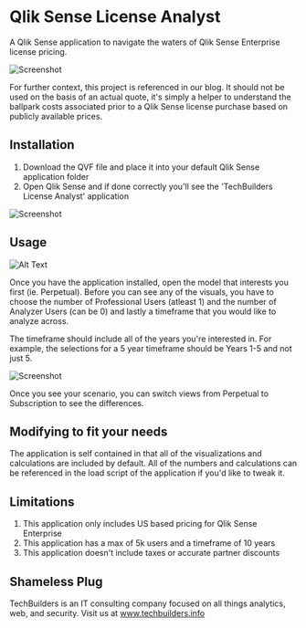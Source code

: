 # Qlik Sense License Analyst
A Qlik Sense application to navigate the waters of Qlik Sense Enterprise license pricing.

![Screenshot](https://raw.githubusercontent.com/techbui1lders/QlikSense-LicenseAnalyst/master/img/perpetuallicense.PNG)

For further context, this project is referenced in our blog. It should not be used on the basis of an actual quote, it's simply a helper to understand the ballpark costs associated prior to a Qlik Sense license purchase based on publicly available prices.

## Installation

1. Download the QVF file and place it into your default Qlik Sense application folder
2. Open Qlik Sense and if done correctly you'll see the 'TechBuilders License Analyst' application

![Screenshot](https://raw.githubusercontent.com/techbui1lders/QlikSense-LicenseAnalyst/master/img/licenseanalyst.PNG)

## Usage

![Alt Text](https://raw.githubusercontent.com/techbui1lders/QlikSense-LicenseAnalyst/master/img/techbuilders-licenseanalyst.gif)

Once you have the application installed, open the model that interests you first (ie. Perpetual). Before you can see any of the visuals, you have to choose the number of Professional Users (atleast 1) and the number of Analyzer Users (can be 0) and lastly a timeframe that you would like to analyze across.

The timeframe should include all of the years you're interested in. For example, the selections for a 5 year timeframe should be Years 1-5 and not just 5.

![Screenshot](https://raw.githubusercontent.com/techbui1lders/QlikSense-LicenseAnalyst/master/img/timeframe.PNG)

Once you see your scenario, you can switch views from Perpetual to Subscription to see the differences.

## Modifying to fit your needs

The application is self contained in that all of the visualizations and calculations are included by default. All of the numbers and calculations can be referenced in the load script of the application if you'd like to tweak it.

## Limitations

1. This application only includes US based pricing for Qlik Sense Enterprise
2. This application has a max of 5k users and a timeframe of 10 years
3. This application doesn't include taxes or accurate partner discounts

## Shameless Plug

TechBuilders is an IT consulting company focused on all things analytics, web, and security. Visit us at www.techbuilders.info